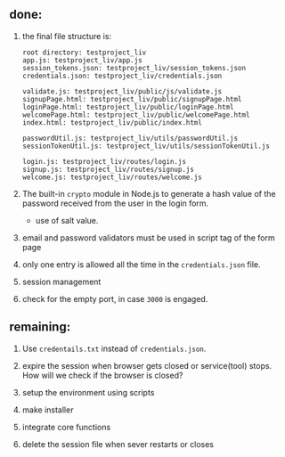 ## done:

1. the final file structure is:

    ```
    root directory: testproject_liv
    app.js: testproject_liv/app.js
    session_tokens.json: testproject_liv/session_tokens.json
    credentials.json: testproject_liv/credentials.json

    validate.js: testproject_liv/public/js/validate.js
    signupPage.html: testproject_liv/public/signupPage.html
    loginPage.html: testproject_liv/public/loginPage.html
    welcomePage.html: testproject_liv/public/welcomePage.html
    index.html: testproject_liv/public/index.html
    
    passwordUtil.js: testproject_liv/utils/passwordUtil.js
    sessionTokenUtil.js: testproject_liv/utils/sessionTokenUtil.js

    login.js: testproject_liv/routes/login.js
    signup.js: testproject_liv/routes/signup.js
    welcome.js: testproject_liv/routes/welcome.js
    ```

2. The built-in `crypto` module in Node.js to generate a hash value of the password received from the user in the login form.
    - use of salt value.

3. email and password validators must be used in script tag of the form page

4. only one entry is allowed all the time in the `credentials.json` file.

5. session management 

6. check for the empty port, in case `3000` is engaged.

## remaining:

1. Use `credentails.txt` instead of `credentials.json`. 

2. expire the session when browser gets closed or service(tool) stops. How will we check if the browser is closed?  

3. setup the environment using scripts
4. make installer
5. integrate core functions
6. delete the session file when sever restarts or closes